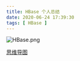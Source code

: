 ```yaml
---
title: HBase 个人总结
date: 2020-06-24 17:39:30
tags: [ HBase ]
---
```


![HBase.png](/hbase.png)

[思维导图](/Hbase.emmx)
